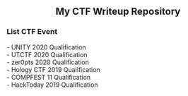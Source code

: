 <h2 align="center">My CTF Writeup Repository</h2>

<h3>List CTF Event</h3>
- UNITY 2020 Qualification<br>
- UTCTF 2020 Qualification<br>
- zer0pts 2020 Qualification<br>
- Hology CTF 2019 Qualification<br>
- COMPFEST 11 Qualification<br>
- HackToday 2019 Qualification<br>
